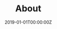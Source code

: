 ---
date: "2019-01-01T00:00:00Z"
summary: Lab overview and recent news
title: About
type: widget_page
---